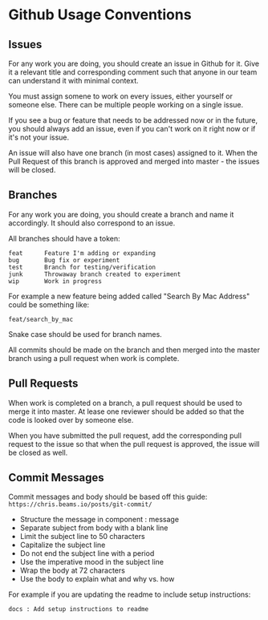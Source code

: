 # Github Usage Conventions

## Issues

For any work you are doing, you should create an issue in Github for it. Give it a relevant title and corresponding comment such that anyone in our team can understand it with minimal context.  

You must assign somene to work on every issues, either yourself or someone else. There can be multiple people working on a single issue.

If you see a bug or feature that needs to be addressed now or in the future, you should always add an issue, even if you can't work on it right now or if it's not your issue.

An issue will also have one branch (in most cases) assigned to it. When the Pull Request of this branch is approved and merged into master - the issues will be closed.

## Branches

For any work you are doing, you should create a branch and name it accordingly. It should also correspond to an issue.

All branches should have a token:

```
feat      Feature I'm adding or expanding
bug       Bug fix or experiment
test      Branch for testing/verification
junk      Throwaway branch created to experiment
wip       Work in progress
```  

For example a new feature being added called "Search By Mac Address" could be something like:
```
feat/search_by_mac
```
Snake case should be used for branch names.

All commits should be made on the branch and then merged into the master branch using a pull request when work is complete.

## Pull Requests

When work is completed on a branch, a pull request should be used to merge it into master. At lease one reviewer should be added so that the code is looked over by someone else. 

When you have submitted the pull request, add the corresponding pull request to the issue so that when the pull request is approved, the issue will be closed as well.

## Commit Messages

Commit messages and body should be based off this guide:
```https://chris.beams.io/posts/git-commit/```

- Structure the message in component : message
- Separate subject from body with a blank line
- Limit the subject line to 50 characters
- Capitalize the subject line
- Do not end the subject line with a period
- Use the imperative mood in the subject line
- Wrap the body at 72 characters
- Use the body to explain what and why vs. how

For example if you are updating the readme to include setup instructions:
``` 
docs : Add setup instructions to readme
```